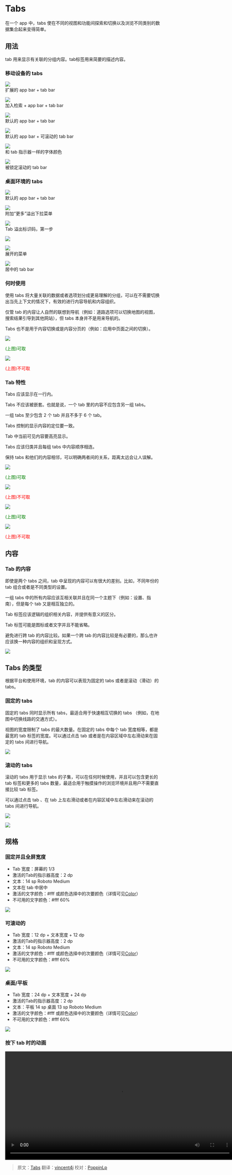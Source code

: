 # Tabs

在一个 app 中，tabs 使在不同的视图和功能间探索和切换以及浏览不同类别的数据集合起来变得简单。

## 用法

tab 用来显示有关联的分组内容。tab标签用来简要的描述内容。

### 移动设备的 tabs

![](../images/components-tabs-usage-tabs-spec-02_large_mdpi.png)  
扩展的 app bar + tab bar  

![](../images/components-tabs-usage-tabs-spec-03_large_mdpi.png)  
加入检索 + app bar + tab bar

![](../images/components-tabs-usage-tabs-spec-06_large_mdpi.png)  
默认的 app bar + tab bar  

![](../images/components-tabs-usage-tabs-spec-08_large_mdpi.png)  
默认的 app bar + 可滚动的 tab bar

![](../images/components-tabs-usage-tabs-spec-07_large_mdpi.png)  
和 tab 指示器一样的字体颜色

![](../images/components-tabs-usage-tabs-spec-17_large_mdpi.png)  
被锁定滚动的 tab bar 

### 桌面环境的 tabs

![](../images/components-tabs-usage-tabs-spec-09_large_mdpi.png)  
默认的 app bar + tab bar

![](../images/components-tabs-usage-tabs-spec-15_large_mdpi.png)  
附加“更多”溢出下拉菜单

![](../images/components-tabs-usage-tabs-spec-12_large_mdpi.png)  
Tab 溢出标识码，第一步

![](../images/components-tabs-usage-tabs-spec-13_large_mdpi.png)  

![](../images/components-tabs-usage-tabs-spec-16_large_mdpi.png)  
展开的菜单

![](../images/components-tabs-usage-tabs-spec-14_large_mdpi.png)  
居中的 tab bar

### 何时使用

使用 tabs 将大量关联的数据或者选项划分成更易理解的分组，可以在不需要切换出当先上下文的情况下，有效的进行内容导航和内容组织。

仅管 tab 的内容让人自然的联想到导航（例如：道路选项可以切换地图的视图，搜索结果引导到其他网站），但 tabs 本身并不是用来导航的。

Tabs 也不是用于内容切换或是内容分页的（例如：应用中页面之间的切换）。

![](../images/components-tabs-usage-tabs_do_10_large_mdpi.png)  

<p> <font color="green">(上图)可取</font></p>

![](../images/components-tabs-usage-tabs_dont_10_large_mdpi.png)  

<p> <font color="red">(上图)不可取</font></p>

### Tab 特性

Tabs 应该显示在一行内。

Tabs 不应该被嵌套。也就是说，一个 tab 里的内容不应包含另一组 tabs。

一组 tabs 至少包含 2 个 tab 并且不多于 6 个 tab。

Tabs 控制的显示内容的定位要一致。

Tab 中当前可见内容要高亮显示。

Tabs 应该归类并且每组 tabs 中内容顺序相连。

保持 tabs 和他们的内容相邻，可以明确两者间的关系，距离太远会让人误解。

![](../images/components-tabs-usage-tabs_do_06_large_mdpi.png)  

<p> <font color="green">(上图)可取</font></p>

![](../images/components-tabs-usage-tabs_dont_06_large_mdpi.png)  

<p> <font color="red">(上图)不可取</font></p>

![](../images/components-tabs-usage-tabs_do_08_large_mdpi.png)  

<p> <font color="green">(上图)可取</font></p>

![](../images/components-tabs-usage-tabs_dont_08_large_mdpi.png)  

<p> <font color="red">(上图)不可取</font></p>


## 内容

### Tab 的内容

即使是两个 tabs 之间，tab 中呈现的内容可以有很大的差别。比如，不同年份的 tab 组合或者是不同类型的设置。

一组 tabs 中的所有内容应该互相关联并且在同一个主题下（例如：设置、指南），但是每个 tab 又是相互独立的。

Tab 标签应该逻辑的组织相关内容，并提供有意义的区分。

Tab 标签可能是图标或者文字并且不能省略。

避免进行跨 tab 的内容比较。如果一个跨 tab 的内容比较是有必要的，那么也许应该换一种内容的组织和呈现方式。

![](../images/components-tabs-content-tabs_15_large_mdpi.png)

## Tabs 的类型

根据平台和使用环境，tab 的内容可以表现为固定的 tabs 或者是滚动（滑动）的 tabs。

### 固定的 tabs

固定的 tabs 同时显示所有 tabs，最适合用于快速相互切换的 tabs （例如，在地图中切换线路的交通方式）。

视图的宽度限制了 tabs 的最大数量。在固定的 tabs 中每个 tab  宽度相等，都是最宽的 tab 标签的宽度。可以通过点击 tab 或者是在内容区域中左右滑动来在固定的 tabs 间进行导航。

![](../images/components-tabs-typesoftabs-tabs-spec-06_large_mdpi.png)

### 滚动的 tabs

滚动的 tabs 用于显示 tabs 的子集，可以在任何时候使用，并且可以包含更长的 tab 标签和更多的 tabs 数量，最适合用于触摸操作的浏览环境并且用户不需要直接比较 tab 标签。
 
可以通过点击 tab 、在 tab 上左右滑动或者在内容区域中左右滑动来在滚动的 tabs 间进行导航。

![](../images/components-tabs-usage-tabs-spec-12_large_mdpi.png)

![](../images/components-tabs-usage-tabs-spec-13_large_mdpi.png)

## 规格

### 固定并且全屏宽度

- Tab 宽度：屏幕的 1/3
- 激活的Tab的指示器高度：2 dp
- 文本：14 sp Roboto Medium
- 文本在 tab 中居中
- 激活的文字颜色：#fff 或颜色选择中的次要颜色（详情可见[Color](http://design.1sters.com/material_design/style/color.html)）
- 不可用的文字颜色：#fff 60%

![](../images/components-tabs-typesoftabs-tabs-spec-04_large_mdpi.png)

### 可滚动的

- Tab 宽度：12 dp + 文本宽度 + 12 dp
- 激活的Tab的指示器高度：2 dp
- 文本：14 sp Roboto Medium
- 激活的文字颜色：#fff 或颜色选择中的次要颜色（详情可见[Color](http://design.1sters.com/material_design/style/color.html)）
- 不可用的文字颜色：#fff 60%

![](../images/components-tabs-typesoftabs-tabs-spec-05_large_mdpi.png)

### 桌面/平板

- Tab 宽度：24 dp + 文本宽度 + 24 dp
- 激活的Tab的指示器高度：2 dp
- 文本：平板 14 sp 桌面 13 sp Roboto Medium
- 激活的文字颜色：#fff 或颜色选择中的次要颜色（详情可见[Color](http://design.1sters.com/material_design/style/color.html)）
- 不可用的文字颜色：#fff 60%

![](../images/components-tabs-typesoftabs-tabs-spec-10_large_mdpi.png)

### 按下 tab 时的动画

<video crossorigin="anonymous" loop controls width="740" height="350">
<source src="http://materialdesign.qiniudn.com/videos/components-tabs-spec-tabtouch-example_large_xhdpi.webm" type="video/webm">
</video>

> 原文：[Tabs](http://www.google.com/design/spec/components/tabs.html)  翻译：[vincent4j](https://github.com/vincent4j)  校对：[PoppinLp](https://github.com/poppinlp)
